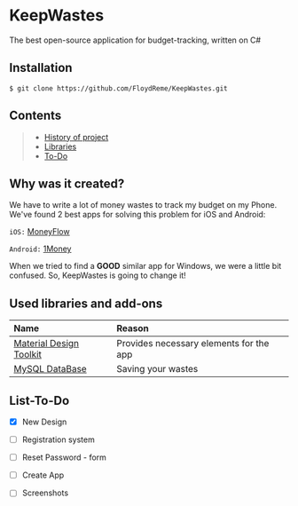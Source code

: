 # KeepWastes

The best open-source application for budget-tracking, written on C\#

## Installation

```text
$ git clone https://github.com/FloydReme/KeepWastes.git
```

## Contents

> * [History of project](./#why-was-it-created)
> * [Libraries](./#used-libraries-and-add-ons)
> * [To-Do](./#list-to-do)

## Why was it created?

We have to write a lot of money wastes to track my budget on my Phone. We've found 2 best apps for solving this problem for iOS and Android:

`iOS:` [MoneyFlow](https://itunes.apple.com/RU/app/id900890647)

`Android:` [1Money](https://play.google.com/store/apps/details?id=org.pixelrush.moneyiq&hl=ru)

When we tried to find a **GOOD** similar app for Windows, we were a little bit confused. So, KeepWastes is going to change it!

## Used libraries and add-ons

| Name | Reason |
| :--- | :--- |
| [Material Design Toolkit](https://github.com/ButchersBoy/MaterialDesignInXamlToolkit) | Provides necessary elements for the app |
| [MySQL DataBase](https://dev.mysql.com/downloads/workbench/) | Saving your wastes |

## List-To-Do

* [x] New Design
* [ ] Registration system
* [ ] Reset Password - form
* [ ] Create App
* [ ] Screenshots

